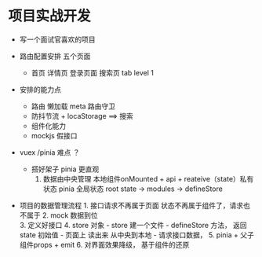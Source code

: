 # 项目实战开发

- 写一个面试官喜欢的项目
- 路由配置安排 五个页面
    - 首页 详情页 登录页面 搜索页 tab level 1
- 安排的能力点
    - 路由 懒加载 meta 路由守卫 
    - 防抖节流 + locaStorage ==> 搜索
    - 组件化能力
    - mockjs 假接口

- vuex /pinia    难点   ？
   - 搭好架子  pinia  更直观
       1. 数据由中央管理
          本地组件onMounted + api + reateive（state）私有状态
          pinia  全局状态
                root state -> modules -> defineStore

- 项目的数据管理流程
      1. 接口请求不再属于页面
           状态不再属于组件了，请求也不属于
      2. mock 数据到位         
      3. 定义好接口 
      4. store 对象
           - store   建一个文件
           - defineStore  方法， 返回state  初始值
           - 页面上  读出来  从中央到本地
           - 请求接口数据， 
       5. pinia + 父子组件props + emit
       6. 对界面效果降级， 基于组件的还原


